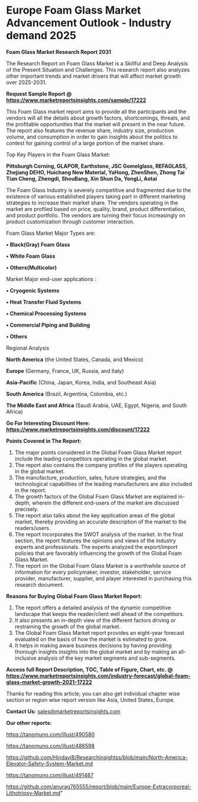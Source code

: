  # Europe Foam Glass Market Advancement Outlook - Industry demand 2025

<strong>Foam Glass Market Research Report 2031</strong>

The Research Report on Foam Glass Market is a Skillful and Deep Analysis of the Present Situation and Challenges. This research report also analyzes other important trends and market drivers that will affect market growth over 2025-2031.

<strong>Request Sample Report @ <a href=https://www.marketreportsinsights.com/sample/17222>https://www.marketreportsinsights.com/sample/17222</a></strong>

This Foam Glass market report aims to provide all the participants and the vendors will all the details about growth factors, shortcomings, threats, and the profitable opportunities that the market will present in the near future. The report also features the revenue share, industry size, production volume, and consumption in order to gain insights about the politics to contest for gaining control of a large portion of the market share.

Top Key Players in the Foam Glass Market:

<strong>Pittsburgh Corning, GLAPOR, Earthstone, JSC Gomelglass, REFAGLASS, Zhejiang DEHO, Huichang New Material, YaHong, ZhenShen, Zhong Tai Tian Cheng, Zhengdi, ShouBang, Xin Shun Da, YongLi, Aotai</strong>

The Foam Glass Industry is severely competitive and fragmented due to the existence of various established players taking part in different marketing strategies to increase their market share. The vendors operating in the market are profiled based on price, quality, brand, product differentiation, and product portfolio. The vendors are turning their focus increasingly on product customization through customer interaction.

Foam Glass Market Major Types are:

<strong>• Black(Gray) Foam Glass

• White Foam Glass

• Others(Multicolor)</strong>

Market Major end-user applications :

<strong>• Cryogenic Systems

• Heat Transfer Fluid Systems

• Chemical Processing Systems

• Commercial Piping and Building

• Others</strong>

Regional Analysis

</u><strong><b>North America</b></strong> (the United States, Canada, and Mexico)

<strong><b>Europe </b></strong>(Germany, France, UK, Russia, and Italy)

<strong><b>Asia-Pacific</b></strong> (China, Japan, Korea, India, and Southeast Asia)

<strong><b>South America</b></strong> (Brazil, Argentina, Colombia, etc.)

<strong><b>The Middle East and Africa</b></strong> (Saudi Arabia, UAE, Egypt, Nigeria, and South Africa)

<strong>Go For Interesting Discount Here: <a href=https://www.marketreportsinsights.com/discount/17222>https://www.marketreportsinsights.com/discount/17222</a></strong>

<strong>Points Covered in The Report:</strong>
<ol>
  <li>The major points considered in the Global Foam Glass Market report include the leading competitors operating in the global market.</li>
  <li>The report also contains the company profiles of the players operating in the global market.</li>
  <li>The manufacture, production, sales, future strategies, and the technological capabilities of the leading manufacturers are also included in the report.</li>
  <li>The growth factors of the Global Foam Glass Market are explained in-depth, wherein the different end-users of the market are discussed precisely.</li>
  <li>The report also talks about the key application areas of the global market, thereby providing an accurate description of the market to the readers/users.</li>
  <li>The report incorporates the SWOT analysis of the market. In the final section, the report features the opinions and views of the industry experts and professionals. The experts analyzed the export/import policies that are favorably influencing the growth of the Global Foam Glass Market.</li>
  <li>The report on the Global Foam Glass Market is a worthwhile source of information for every policymaker, investor, stakeholder, service provider, manufacturer, supplier, and player interested in purchasing this research document.</li>
</ol>
<strong>Reasons for Buying Global Foam Glass Market Report:</strong>

<ol>
  <li>The report offers a detailed analysis of the dynamic competitive landscape that keeps the reader/client well ahead of the competitors.</li>
  <li>It also presents an in-depth view of the different factors driving or restraining the growth of the global market.</li>
  <li>The Global Foam Glass Market report provides an eight-year forecast evaluated on the basis of how the market is estimated to grow.</li>
  <li>It helps in making aware business decisions by having providing thorough insights insights into the global market and by making an all-inclusive analysis of the key market segments and sub-segments.</li>
</ol>
<strong>Access full Report Description, TOC, Table of Figure, Chart, etc. @ <a href=https://www.marketreportsinsights.com/industry-forecast/global-foam-glass-market-growth-2021-17222>https://www.marketreportsinsights.com/industry-forecast/global-foam-glass-market-growth-2021-17222</a></strong>


Thanks for reading this article; you can also get individual chapter wise section or region wise report version like Asia, United States, Europe.

<strong>Contact Us:</strong>
sales@marketreportsinsights.com

<strong>Our other reports:</strong>

<a href=https://tanomuno.com/illust/490580>https://tanomuno.com/illust/490580</a>

<a href=https://tanomuno.com/illust/486598>https://tanomuno.com/illust/486598</a>

<a href=https://github.com/Hindavi8/Researchinsightss/blob/main/North-America-Elevator-Safety-System-Market.md>https://github.com/Hindavi8/Researchinsightss/blob/main/North-America-Elevator-Safety-System-Market.md</a>

<a href=https://tanomuno.com/illust/491487>https://tanomuno.com/illust/491487</a>

<a href=https://github.com/anurag765555/report/blob/main/Europe-Extracorporeal-Lithotripsy-Market.md>https://github.com/anurag765555/report/blob/main/Europe-Extracorporeal-Lithotripsy-Market.md</a>"
